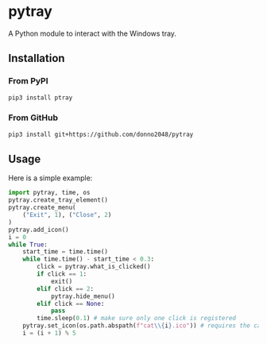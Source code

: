 # pytray

A Python module to interact with the Windows tray.

## Installation

### From PyPI

```sh
pip3 install ptray
```

### From GitHub

```sh
pip3 install git+https://github.com/donno2048/pytray
```

## Usage

Here is a simple example:

```py
import pytray, time, os
pytray.create_tray_element()
pytray.create_menu(
    ("Exit", 1), ("Close", 2)
)
pytray.add_icon()
i = 0
while True:
    start_time = time.time()
    while time.time() - start_time < 0.3:
        click = pytray.what_is_clicked()
        if click == 1:
            exit()
        elif click == 2:
            pytray.hide_menu()
        elif click == None:
            pass
        time.sleep(0.1) # make sure only one click is registered
    pytray.set_icon(os.path.abspath(f"cat\\{i}.ico")) # requires the cat directory from this repo (by Kyome22)
    i = (i + 1) % 5
```
